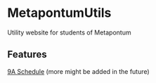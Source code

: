 # MetapontumUtils
 Utility website for students of Metapontum

## Features
 [9A Schedule](isglass.github.io/MetapontumUtils/schedule) (more might be added in the future)
